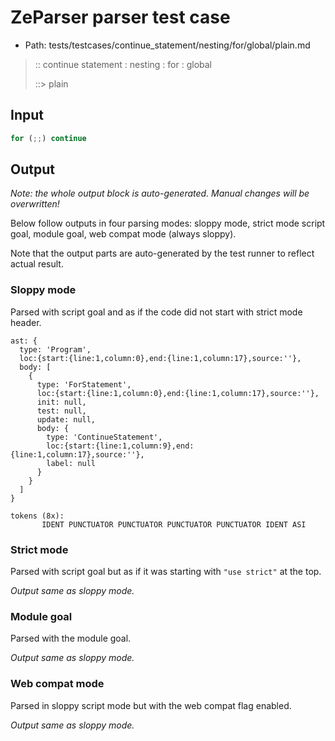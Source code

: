 # ZeParser parser test case

- Path: tests/testcases/continue_statement/nesting/for/global/plain.md

> :: continue statement : nesting : for : global
>
> ::> plain

## Input

`````js
for (;;) continue
`````

## Output

_Note: the whole output block is auto-generated. Manual changes will be overwritten!_

Below follow outputs in four parsing modes: sloppy mode, strict mode script goal, module goal, web compat mode (always sloppy).

Note that the output parts are auto-generated by the test runner to reflect actual result.

### Sloppy mode

Parsed with script goal and as if the code did not start with strict mode header.

`````
ast: {
  type: 'Program',
  loc:{start:{line:1,column:0},end:{line:1,column:17},source:''},
  body: [
    {
      type: 'ForStatement',
      loc:{start:{line:1,column:0},end:{line:1,column:17},source:''},
      init: null,
      test: null,
      update: null,
      body: {
        type: 'ContinueStatement',
        loc:{start:{line:1,column:9},end:{line:1,column:17},source:''},
        label: null
      }
    }
  ]
}

tokens (8x):
       IDENT PUNCTUATOR PUNCTUATOR PUNCTUATOR PUNCTUATOR IDENT ASI
`````

### Strict mode

Parsed with script goal but as if it was starting with `"use strict"` at the top.

_Output same as sloppy mode._

### Module goal

Parsed with the module goal.

_Output same as sloppy mode._

### Web compat mode

Parsed in sloppy script mode but with the web compat flag enabled.

_Output same as sloppy mode._
